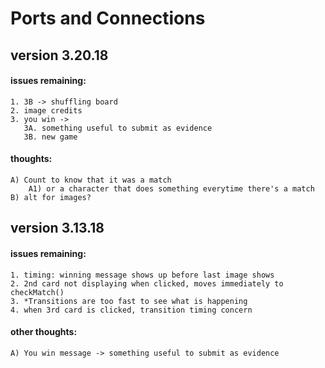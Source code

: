 # Ports and Connections

## version 3.20.18
#### issues remaining:
    1. 3B -> shuffling board
    2. image credits
    3. you win -> 
       3A. something useful to submit as evidence
       3B. new game
#### thoughts:
    A) Count to know that it was a match
        A1) or a character that does something everytime there's a match
    B) alt for images?

## version 3.13.18

#### issues remaining:
    1. timing: winning message shows up before last image shows
    2. 2nd card not displaying when clicked, moves immediately to checkMatch()
    3. *Transitions are too fast to see what is happening
    4. when 3rd card is clicked, transition timing concern
#### other thoughts:
    A) You win message -> something useful to submit as evidence